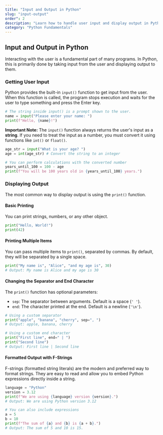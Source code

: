 ```yaml
---
title: "Input and Output in Python"
slug: "input-output"
order": 2
description: "Learn how to handle user input and display output in Python."
category: "Python Fundamentals"
---
```


## Input and Output in Python

Interacting with the user is a fundamental part of many programs. In Python, this is primarily done by taking input from the user and displaying output to them.

### Getting User Input

Python provides the built-in `input()` function to get input from the user. When this function is called, the program stops execution and waits for the user to type something and press the Enter key.

```python
# The string inside input() is a prompt shown to the user.
name = input("Please enter your name: ")
print(f"Hello, {name}!")
```

**Important Note:** The `input()` function always returns the user's input as a **string**. If you need to treat the input as a number, you must convert it using functions like `int()` or `float()`.

```python
age_str = input("What is your age? ")
age = int(age_str) # Convert the string to an integer

# You can perform calculations with the converted number
years_until_100 = 100 - age
print(f"You will be 100 years old in {years_until_100} years.")
```

### Displaying Output

The most common way to display output is using the `print()` function.

#### Basic Printing
You can print strings, numbers, or any other object.
```python
print("Hello, World!")
print(42)
```

#### Printing Multiple Items
You can pass multiple items to `print()`, separated by commas. By default, they will be separated by a single space.
```python
print("My name is", "Alice", "and my age is", 30)
# Output: My name is Alice and my age is 30
```

#### Changing the Separator and End Character
The `print()` function has optional parameters:
- `sep`: The separator between arguments. Default is a space (`' '`).
- `end`: The character printed at the end. Default is a newline (`'\n'`).

```python
# Using a custom separator
print("apple", "banana", "cherry", sep=", ")
# Output: apple, banana, cherry

# Using a custom end character
print("First line", end=" | ")
print("Second line")
# Output: First line | Second line
```

#### Formatted Output with F-Strings
F-strings (formatted string literals) are the modern and preferred way to format strings. They are easy to read and allow you to embed Python expressions directly inside a string.

```python
language = "Python"
version = 3.12
print(f"We are using {language} version {version}.")
# Output: We are using Python version 3.12

# You can also include expressions
a = 5
b = 10
print(f"The sum of {a} and {b} is {a + b}.")
# Output: The sum of 5 and 10 is 15.
```
